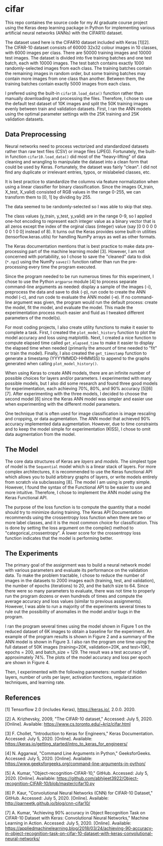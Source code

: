 # cifar

This repo containes the source code for my AI graduate course project using the Keras deep learning package in Python for implementing various artificial neural networks (ANNs) with the CIFAR10 dataset.

The dataset used here is the CIFAR10 dataset included with Keras [1][2]. The CIFAR-10 dataset consists of 60000 32x32 colour images in 10 classes, with 6000 images per class. There are 50000 training images and 10000 test images. The dataset is divided into five training batches and one test batch, each with 10000 images. The test batch contains exactly 1000 randomly-selected images from each class. The training batches contain the remaining images in random order, but some training batches may contain more images from one class than another. Between them, the training batches contain exactly 5000 images from each class.

I prefered using the built-in `cifar10.load_data()` function rather than manually downloading and processing the files. Therefore, I chose to use the default test dataset of 10K images and split the 50K training images evenly between train and validation datasets. First, I ran the ANN models using the optimal parameter settings with the 25K training and 25K validation datasets. 

## Data Preprocessing

Neural networks need to process vectorized and standardized datasets rather than raw text files (CSV) or image files (JPEG). Fortunately, the built-in function `cifar10.load_data()` did most of the "heavy-lifting" of data cleaning and wrangling to manipulate the dataset into a clean form that could be used by Keras. Fortunately, the dataset was fairly "clean". I did not find any duplicate or irrelevant entries, typos, or mislabeled classes, etc. 

It is best practice to standardize the columns via feature normalization when using a linear classifier for binary classification. Since the images (X_train, X_test, X_valid) consisted of RGB values in the range 0-255, we can transform them to [0, 1] by dividing by 255. 

The data seemed to be randomly-selected so I was able to skip that step.

The class values (y_train, y_test, y_valid) are in the range 0-9, so I applied one-hot encoding to represent each integer value as a binary vector that is all zeros except the index of the orginal class (integer) value (say [0 0 0 0 0 0 0 1 0 0] instead of 8). It turns out the Keras provides some built-in utilities (tensorflow.keras.utils) for handling NumPy arrays as well as other formats. 

The Keras documentation mentions that is best practice to make data pre-processing part of the machine learning model [3]. However, I am not concerned with portabiliity, so I chose to save the "cleaned" data to disk (`*.npz`) using the NumPy `savez()` function rather than run the pre-processing every time the program executed.

Since the program needed to be run numerous times for this experiment, I chose to use the Python `argparse` module [4] to process separate command-line arguments as needed: display a sample of the images (-i), preprocess the data and save to disk (-p), run code to create the ANN model (-c), and run code to evaluate the ANN model (-e). If no command-line argument was given, the program would run the default process: create the model, fit the model, and evaluate the model. This made the experimentation process much easier and fluid as I tweaked different parameters of the model(s).

For most coding projects, I also create utility functions to make it easier to complete a task. First, I created the `plot_model_history` function to plot the model accuracy and loss using matplotlib. Next, I created a nice function to compute elapsed time called `get_elapsed_time` to make it easier to display the elapsed time when needed (primarily the amount of time needed to "fit" or train the model). Finally, I also created the `get_timestamp` function to generate a timestamp (YYYYMMDD-HHMMSS) to append to the graphs generated when calling `plot_model_history()`.

When using Keras to create ANN models, there are an infinite number of possible choices for layers and/or parameters. I experimented with many possible models, but I also did some research and found three good models for experimentation, each achieving 70%, 80%, and 90% accuracy [5][6][7]. After experimenting with the three models, I decided to choose the second model [6] since the Keras ANN model was simpler and easier use when experimenting with the different model parameters.

One technique that is often used for image classification is image rescaling and cropping, or data augmentation. The ANN model that achieved 90% accuracy implemented data augmentation. However, due to time constraints and to keep the model simple for experimentation (KISS), I chose to omit data augmentation from the model.

## The Model

The core data structures of Keras are _layers_ and _models_. The simplest type of model is the `Sequential` model which is a linear stack of layers. For more complex architectures, it is recommended to use the Keras functional API which allows you to build arbitrary graphs of layers, or write models entirely from scratch via subclasssing [8]. The model I am using is pretty simple. However, I found the syntax of the Functional API to be easier to use and more intuitive. Therefore, I chose to implement the ANN model using the Keras Functional API.

The purpose of the loss function is to compute the quantity that a model should try to minimize during training. The Keras API Documentation recommends using the crossentropy loss function when there are two or more label classes, and it is the most common choice for classification. This is done by setting the loss argument on the compile() method to "categorical_crossentropy". A lower score for the crossentropy loss function indicates that the model is performing better.

## The Experiments

The primary goal of the assignment was to build a neural network model with various parameters and evaluate its performance on the validation data. To make the problem tractable, I chose to reduce the number of images in the datasets to 2000 images each (training, test, and validation), the number of epochs (iterations) to 20, and the batch size to 64. Since there were so many parameters to evaluate, there was not time to properly run the program dozens or even hundreds of times and compute the average accuracy and loss values (similar to previous assignments). However, I was able to run a majority of the experiments several times to rule out the possibility of anomalies in the model and/or bugs in the program.

I ran the program several times using the model shown in Figure 1 on the reduced dataset of 6K images to obtain a baseline for the experiment. An example of the program results is shown in Figure 2 and a summary of the ANN model is shown in Figure 3. I also ran the program one time using the full dataset of 50K images (training=20K, validation=20K, and test=10K), epochs = 200, and batch_size = 129. The result was a test accuracy of approximately 74%. The plots of the model accuracy and loss per epoch are shown in Figure 4.

Then, I experimented with the following parameters: number of hidden layers, number of units per layer, activation functions, regularization techniques, and learning rate.


## References

[1] Tensorflow 2.0 (includes Keras), https://keras.io/, 2.0.0. 2020.

[2] A. Krizhevsky, 2009, "The CIFAR-10 dataset," Accessed: July 5, 2020. [Online]. Available: https://www.cs.toronto.edu/~kriz/cifar.html

[3] F. Chollet, "Introduction to Keras for Engineers," Keras Documentation. Accessed: July 5, 2020. [Online]. Available: https://keras.io/getting_started/intro_to_keras_for_engineers/

[4] N. Aggarwal, "Command Line Arguments in Python," GeeksforGeeks. Accessed: July 5, 2020. [Online]. Available: https://www.geeksforgeeks.org/command-line-arguments-in-python/


[5] A. Kumar, "Object-recognition-CIFAR-10," GitHub. Accessed: July 5, 2020. [Online]. Available: https://github.com/abhijeet3922/Object-recognition-CIFAR-10/blob/master/cifar10.py

[6] P. Kaur, "Convolutional Neural Networks (CNN) for CIFAR-10 Dataset," GitHub. Accessed: July 5, 2020. [Online]. Available: http://parneetk.github.io/blog/cnn-cifar10/

[7] A. Kumar, "Achieving 90% accuracy in Object Recognition Task on CIFAR-10 Dataset with Keras: Convolutional Neural Networks," Machine Learning in Action. Accessed: July 5, 2020. [Online]. Available: https://appliedmachinelearning.blog/2018/03/24/achieving-90-accuracy-in-object-recognition-task-on-cifar-10-dataset-with-keras-convolutional-neural-networks/

